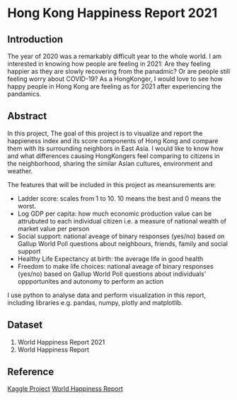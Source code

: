 # Hong Kong Happiness Report 2021

## Introduction

The year of 2020 was a remarkably difficult year to the whole world. I am interested in knowing how people are feeling in 2021: Are they feeling happier as they are slowly recovering from the panadmic? Or are people still feeling worry about COVID-19? As a HongKonger, I would love to see how happy people in Hong Kong are feeling as for 2021 after experiencing the pandamics. 

## Abstract

In this project, The goal of this project is to visualize and report the happieness index and its score components of Hong Kong and compare them with its surrounding neighbors in East Asia. I would like to know how and what differences causing HongKongers feel comparing to citizens in the neighborhood, sharing the similar Asian cultures, environment and weather. 

The features that will be included in this project as meansurements are:
- Ladder score: scales from 1 to 10. 10 means the best and 0 means the worst.
- Log GDP per capita: how much economic production value can be attrubuted to each individual citizen i.e. a measure of national wealth of market value per person
- Social support: national aveage of binary responses (yes/no) based on Gallup World Poll questions about neighbours, friends, family and social support
- Healthy Life Expectancy at birth: the average life in good health
- Freedom to make life choices: national aveage of binary responses (yes/no) based on Gallup World Poll questions about individuals' oppportunites and autonomy to perform an action

I use python to analyse data and perform visualization in this report, including libraries e.g. pandas, numpy, plotly and matplotlib.

## Dataset

1. World Happiness Report 2021
2. World Happiness Report 

## Reference

[Kaggle Project](https://www.kaggle.com/ajaypalsinghlo/world-happiness-report-2021)
[World Happiness Report](https://worldhappiness.report/ed/2021/)

